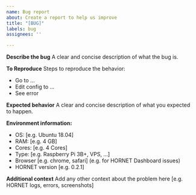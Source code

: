 ```yaml
---
name: Bug report
about: Create a report to help us improve
title: "[BUG]"
labels: bug
assignees: ''

---
```


<!--- Remove text and sections that do not apply -->
<!--- Please anonymize personal data such as IP addresses --> 

**Describe the bug**
A clear and concise description of what the bug is.

**To Reproduce**
Steps to reproduce the behavior:
- Go to ...
- Edit config to ...
- See error

**Expected behavior**
A clear and concise description of what you expected to happen.

**Environment information:**
 - OS: [e.g. Ubuntu 18.04]
 - RAM: [e.g. 4 GB]
 - Cores: [e.g. 4 Cores]
 - Type: [e.g. Raspberry Pi 3B+, VPS, ...]
 - Browser [e.g. chrome, safari] (e.g. for HORNET Dashboard issues)
 - HORNET version [e.g. 0.2.1]

**Additional context**
Add any other context about the problem here [e.g. HORNET logs, errors, screenshots]
